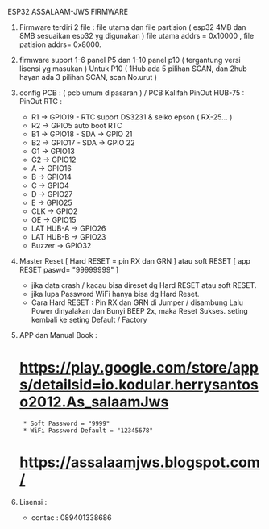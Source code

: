 ESP32 ASSALAAM-JWS FIRMWARE

1. Firmware terdiri 2 file : file utama dan file partision ( esp32 4MB dan 8MB sesuaikan esp32 
    yg digunakan ) file utama addrs = 0x10000 , file patision addrs= 0x8000.

2. firmware suport 1-6 panel P5 dan 1-10 panel p10 ( tergantung versi lisensi yg masukan )
    Untuk P10 ( 1Hub ada 5 pilihan SCAN, dan 2hub hayan ada 3 pilihan SCAN, scan No.urut )

3. config PCB :    ( pcb umum dipasaran ) / PCB Kalifah
    	PinOut HUB-75 : 		PinOut RTC :
	- R1 -> GPIO19		- RTC suport DS3231 & seiko epson ( RX-25... )
	- R2 -> GPIO5		   auto boot RTC
	- B1 -> GPIO18		- SDA -> GPIO 21
	- B2 -> GPIO17		- SDA -> GPIO 22
	- G1 -> GPIO13
	- G2 -> GPIO12
	- A    -> GPIO16
	- B   -> GPIO14
	- C   -> GPIO4
	- D   -> GPIO27
	- E   -> GPIO25
	- CLK -> GPIO2
	- OE -> GPIO15
	- LAT HUB-A -> GPIO26
	- LAT HUB-B -> GPIO23
	- Buzzer -> GPIO32

4. Master Reset [ Hard RESET = pin RX dan GRN ] atau soft RESET [ app RESET paswd= "99999999" ]
	- jika data crash / kacau bisa direset dg Hard RESET atau soft RESET.
	- jika lupa Password WiFi hanya bisa dg Hard Reset.
	* Cara Hard RESET : Pin RX dan GRN di Jumper / disambung Lalu Power dinyalakan dan Bunyi
	   		    BEEP 2x, maka Reset Sukses. seting kembali ke seting Default / Factory

5. APP dan Manual Book :
	# https://play.google.com/store/apps/detailsid=io.kodular.herrysantoso2012.As_salaamJws
		* Soft Password = "9999"
		* WiFi Password Default = "12345678"
	# https://assalaamjws.blogspot.com/

6. Lisensi :
	- contac : 089401338686
